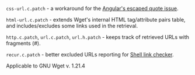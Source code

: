 `css-url.c.patch` - a workaround for the [Angular's escaped quote issue](https://stackoverflow.com/questions/51368208/angularjs-ng-style-quot-issue).

`html-url.c.patch` - extends Wget's internal HTML tag/attribute pairs table, and includes/excludes some links used in the retrieval.

`http.c.patch`, `url.c.patch`, `url.h.patch` - keeps track of retrieved URLs with fragments (#).

`recur.c.patch` - better excluded URLs reporting for [Shell link checker](https://github.com/dmuratov-als/shell-link-checker).


Applicable to GNU Wget v. 1.21.4

